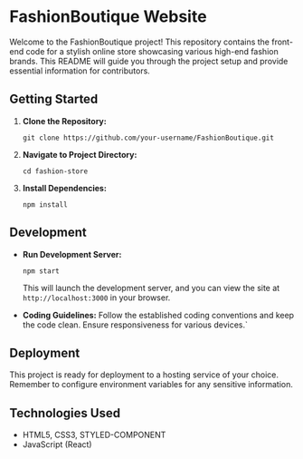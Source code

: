 # FashionBoutique Website

Welcome to the FashionBoutique project! This repository contains the front-end code for a stylish online store showcasing various high-end fashion brands. This README will guide you through the project setup and provide essential information for contributors.

## Getting Started

1. **Clone the Repository:**
   ```
   git clone https://github.com/your-username/FashionBoutique.git
   ```

2. **Navigate to Project Directory:**
   ```
   cd fashion-store
   ```

3. **Install Dependencies:**
   ```
   npm install
   ```

## Development

- **Run Development Server:**
  ```
  npm start
  ```
  This will launch the development server, and you can view the site at `http://localhost:3000` in your browser.

- **Coding Guidelines:**
  Follow the established coding conventions and keep the code clean. Ensure responsiveness for various devices.`

## Deployment

This project is ready for deployment to a hosting service of your choice. Remember to configure environment variables for any sensitive information.

## Technologies Used

- HTML5, CSS3, STYLED-COMPONENT
- JavaScript (React)

